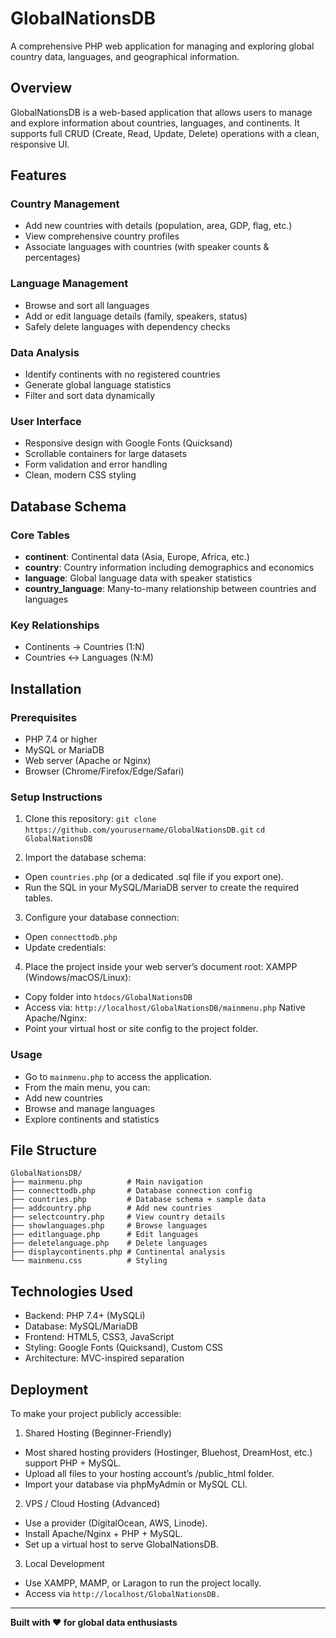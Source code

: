 # GlobalNationsDB
A comprehensive PHP web application for managing and exploring global country data, languages, and geographical information.

## Overview
GlobalNationsDB is a web-based application that allows users to manage and explore information about countries, languages, and continents. It supports full CRUD (Create, Read, Update, Delete) operations with a clean, responsive UI.

## Features
### Country Management
- Add new countries with details (population, area, GDP, flag, etc.)
- View comprehensive country profiles
- Associate languages with countries (with speaker counts & percentages)

### Language Management
- Browse and sort all languages
- Add or edit language details (family, speakers, status)
- Safely delete languages with dependency checks

### Data Analysis
- Identify continents with no registered countries
- Generate global language statistics
- Filter and sort data dynamically

### User Interface
- Responsive design with Google Fonts (Quicksand)
- Scrollable containers for large datasets
- Form validation and error handling
- Clean, modern CSS styling

## Database Schema
### Core Tables
- **continent**: Continental data (Asia, Europe, Africa, etc.)
- **country**: Country information including demographics and economics
- **language**: Global language data with speaker statistics
- **country_language**: Many-to-many relationship between countries and languages

### Key Relationships
- Continents → Countries (1:N)
- Countries ↔ Languages (N:M)

## Installation
### Prerequisites
- PHP 7.4 or higher
- MySQL or MariaDB
- Web server (Apache or Nginx)
- Browser (Chrome/Firefox/Edge/Safari)

### Setup Instructions
1. Clone this repository:
`git clone https://github.com/yourusername/GlobalNationsDB.git`
`cd GlobalNationsDB`

2. Import the database schema:
- Open `countries.php` (or a dedicated .sql file if you export one).
- Run the SQL in your MySQL/MariaDB server to create the required tables.

3. Configure your database connection:
- Open `connecttodb.php`
- Update credentials:

4. Place the project inside your web server’s document root:
XAMPP (Windows/macOS/Linux):
- Copy folder into `htdocs/GlobalNationsDB`
- Access via: `http://localhost/GlobalNationsDB/mainmenu.php`
Native Apache/Nginx:
- Point your virtual host or site config to the project folder.

### Usage
- Go to `mainmenu.php` to access the application.
- From the main menu, you can:
- Add new countries
- Browse and manage languages
- Explore continents and statistics

## File Structure
```
GlobalNationsDB/
├── mainmenu.php          # Main navigation
├── connecttodb.php       # Database connection config
├── countries.php         # Database schema + sample data
├── addcountry.php        # Add new countries
├── selectcountry.php     # View country details
├── showlanguages.php     # Browse languages
├── editlanguage.php      # Edit languages
├── deletelanguage.php    # Delete languages
├── displaycontinents.php # Continental analysis
└── mainmenu.css          # Styling
```

## Technologies Used
- Backend: PHP 7.4+ (MySQLi)
- Database: MySQL/MariaDB
- Frontend: HTML5, CSS3, JavaScript
- Styling: Google Fonts (Quicksand), Custom CSS
- Architecture: MVC-inspired separation

## Deployment
To make your project publicly accessible:
1. Shared Hosting (Beginner-Friendly)
- Most shared hosting providers (Hostinger, Bluehost, DreamHost, etc.) support PHP + MySQL.
- Upload all files to your hosting account’s /public_html folder.
- Import your database via phpMyAdmin or MySQL CLI.

2. VPS / Cloud Hosting (Advanced)
- Use a provider (DigitalOcean, AWS, Linode).
- Install Apache/Nginx + PHP + MySQL.
- Set up a virtual host to serve GlobalNationsDB.

3. Local Development
- Use XAMPP, MAMP, or Laragon to run the project locally.
- Access via `http://localhost/GlobalNationsDB.`

---

**Built with ❤️ for global data enthusiasts**
